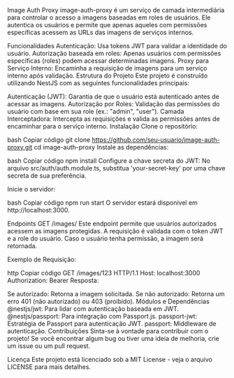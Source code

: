 Image Auth Proxy
image-auth-proxy é um serviço de camada intermediária para controlar o acesso a imagens baseadas em roles de usuários. Ele autentica os usuários e permite que apenas aqueles com permissões específicas acessem as URLs das imagens de serviços internos.

Funcionalidades
Autenticação: Usa tokens JWT para validar a identidade do usuário.
Autorização baseada em roles: Apenas usuários com permissões específicas (roles) podem acessar determinadas imagens.
Proxy para Serviço Interno: Encaminha a requisição de imagens para um serviço interno após validação.
Estrutura do Projeto
Este projeto é construído utilizando NestJS com as seguintes funcionalidades principais:

Autenticação (JWT): Garantia de que o usuário está autenticado antes de acessar as imagens.
Autorização por Roles: Validação das permissões do usuário com base em sua role (ex.: "admin", "user").
Camada Interceptadora: Intercepta as requisições e valida as permissões antes de encaminhar para o serviço interno.
Instalação
Clone o repositório:

bash
Copiar código
git clone https://github.com/seu-usuario/image-auth-proxy.git
cd image-auth-proxy
Instale as dependências:

bash
Copiar código
npm install
Configure a chave secreta do JWT: No arquivo src/auth/auth.module.ts, substitua 'your-secret-key' por uma chave secreta de sua preferência.

Inicie o servidor:

bash
Copiar código
npm run start
O servidor estará disponível em http://localhost:3000.

Endpoints
GET /images/
Este endpoint permite que usuários autorizados acessem as imagens protegidas. A requisição é validada com o token JWT e a role do usuário. Caso o usuário tenha permissão, a imagem será retornada.

Exemplo de Requisição:

http
Copiar código
GET /images/123 HTTP/1.1
Host: localhost:3000
Authorization: Bearer <seu-token-jwt>
Resposta:

Se autorizado: Retorna a imagem solicitada.
Se não autorizado: Retorna um erro 401 (não autorizado) ou 403 (proibido).
Módulos e Dependências
@nestjs/jwt: Para lidar com autenticação baseada em JWT.
@nestjs/passport: Para integração com Passport.js.
passport-jwt: Estratégia de Passport para autenticação JWT.
passport: Middleware de autenticação.
Contribuições
Sinta-se à vontade para contribuir com o projeto! Se você encontrar algum bug ou tiver uma ideia de melhoria, crie um issue ou um pull request.

Licença
Este projeto está licenciado sob a MIT License - veja o arquivo LICENSE para mais detalhes.
